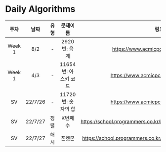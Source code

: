 # Daily Algorithms 


|  주차  |    날짜  |  유형 |       문제이름       |                 링크                  |     풀이      |
| :----: | :------: | :---: | :------------------: | :-----------------------------------: | :-----------: |
| Week 1 | 8/2      |  -     |   2920번: 음계   | https://www.acmicpc.net/problem/2920  | https://github.com/insun98/DailyAlgorithms/commit/34d8fc5553cad51e20e20e4c12ec1227ee1ae971 |
| Week 1 | 4/3      | -      |11654번: 아스키 코드 | https://www.acmicpc.net/problem/11654 | 업데이트 예정 |
| SV     | 22/7/26  |-    |   11720번: 숫자의 합 | https://www.acmicpc.net/problem/11720 | https://github.com/insun98/DailyAlgorithms/blob/main/Codes/11720BJ.c |
|SV| 22/7/27 | 정렬| K번째수|https://school.programmers.co.kr/learn/courses/30/lessons/42748|.           |
|SV| 22/7/27 | 해시|폰켓몬|https://school.programmers.co.kr/learn/courses/30/lessons/1845|.           |

